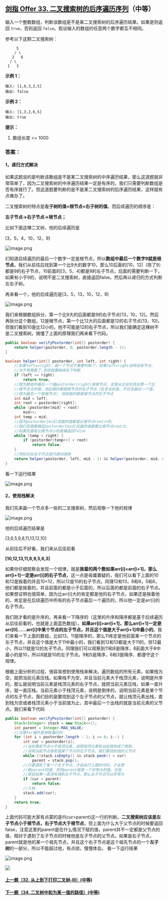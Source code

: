 ## [剑指 Offer 33. 二叉搜索树的后序遍历序列](https://leetcode-cn.com/problems/er-cha-sou-suo-shu-de-hou-xu-bian-li-xu-lie-lcof/)（中等）

输入一个整数数组，判断该数组是不是某二叉搜索树的后序遍历结果。如果是则返回 `true`，否则返回 `false`。假设输入的数组的任意两个数字都互不相同。



参考以下这颗二叉搜索树：

```
     5
    / \
   2   6
  / \
 1   3
```

**示例 1：**

```
输入: [1,6,3,2,5]
输出: false
```

**示例 2：**

```
输入: [1,3,2,6,5]
输出: true
```



**提示：**

1. 数组长度 <= 1000



### 答案：

#### 1，递归方式解决

如果这题说的是判断该数组是不是某二叉搜索树的中序遍历结果，那么这道题就非常简单了，因为二叉搜索树的中序遍历结果一定是有序的，我们只需要判断数组是否有序就行了。但这道题要判断的是不是某二叉搜索树的后序遍历结果，这样就有点难办了。

二叉搜索树的特点是**左子树的值<根节点<右子树的值**。而后续遍历的顺序是：

**左子节点→右子节点→根节点；**

比如下面这棵二叉树，他的后续遍历是

[3，5，4，10，12，9]

![image.png](https://pic.leetcode-cn.com/1597978711-RQSXFJ-image.png)

们知道后续遍历的最后一个数字一定是根节点，所以**数组中最后一个数字9就是根节点**，我们从前往后找到第一个比9大的数字10，那么10后面的[10，12]（除了9）都是9的右子节点，10前面的[3，5，4]都是9的左子节点，后面的需要判断一下，如果有小于9的，说明不是二叉搜索树，直接返回false。然后再以递归的方式判断左右子树。

再来看一个，他的后续遍历是[3，5，13，10，12，9]

![image.png](https://pic.leetcode-cn.com/1597978732-LDKmsJ-image.png)

我们来根据数组拆分，第一个比9大的后面都是9的右子节点[13，10，12]。然后再拆分这个数组，12是根节点，第一个比12大的后面都是12的右子节点[13，10]，但我们看到10是比12小的，他不可能是12的右子节点，所以我们能确定这棵树不是二叉搜索树。搞懂了上面的原理我们再来看下代码。

```java
public boolean verifyPostorder(int[] postorder) {
    return helper(postorder, 0, postorder.length - 1);
}

boolean helper(int[] postorder, int left, int right) {
    //如果left==right，就一个节点不需要判断了，如果left>right说明没有节点，
    //也不用再看了,否则就要继续往下判断
    if (left >= right)
        return true;
    //因为数组中最后一个值postorder[right]是根节点，这里从左往右找出第一个比
    //根节点大的值，他后面的都是根节点的右子节点（包含当前值，不包含最后一个值，
    //因为最后一个是根节点），他前面的都是根节点的左子节点
    int mid = left;
    int root = postorder[right];
    while (postorder[mid] < root)
        mid++;
    int temp = mid;
    //因为postorder[mid]前面的值都是比根节点root小的，
    //我们还需要确定postorder[mid]后面的值都要比根节点root大，
    //如果后面有比根节点小的直接返回false
    while (temp < right) {
        if (postorder[temp++] < root)
            return false;
    }
    //然后对左右子节点进行递归调用
    return helper(postorder, left, mid - 1) && helper(postorder, mid, right - 1);
}
```

看一下运行结果

![image.png](https://pic.leetcode-cn.com/1597978779-vvoFlp-image.png)



#### 2，使用栈解决

我们先来画一个节点多一些的二叉搜索树，然后观察一下他的规律

![image.png](https://pic.leetcode-cn.com/1597978800-kbKrIm-image.png)

他的后续遍历结果是

[3,6,5,9,8,11,13,12,10]

从前往后不好看，我们来从后往前看

**[10,12,13,11,8,9,5,6,3]**

如果你仔细观察会发现一个规律，就是**挨着的两个数如果arr[i]<arr[i+1]，那么arr[i+1]一定是arr[i]的右子节点**，这一点是毋庸置疑的，我们可以看下上面的10和12是挨着的并且10<12，所以12是10的右子节点。同理12和13，8和9，5和6，他们都是挨着的，并且前面的都是小于后面的，所以后面的都是前面的右子节点。如果想证明也很简单，因为比arr[i]大的肯定都是他的右子节点，如果还是挨着他的，肯定是在后续遍历中所有的右子节点最后一个遍历的，所以他一定是arr[i]的右子节点。

我们刚才看的是升序的，再来看一下降序的（这里的升序和降序都是基于后续遍历从后往前看的，也就是上面蓝色数组）。**如果arr[i]>arr[i+1]，那么arr[i+1]一定是arr[0]……arr[i]中某个节点的左子节点，并且这个值是大于arr[i+1]中最小的**。我们来看一下上面的数组，比如13，11是降序的，那么11肯定是他前面某一个节点的左子节点，并且这个值是大于11中最小的，我们看到12和13都是大于11的，但12最小，所以11就是12的左子节点。同理我们可以观察到11和8是降序，8前面大于8中最小的是10，所以8就是10的左子节点。9和5是降序，6和3是降序，都遵守这个规律。

根据上面分析的过程，很容易想到使用栈来解决。遍历数组的所有元素，如果栈为空，就把当前元素压栈。如果栈不为空，并且当前元素大于栈顶元素，说明是升序的，那么就说明当前元素是栈顶元素的右子节点，就把当前元素压栈，如果一直升序，就一直压栈。当前元素小于栈顶元素，说明是倒序的，说明当前元素是某个节点的左子节点，我们目的是要找到这个左子节点的父节点，就让栈顶元素出栈，直到栈为空或者栈顶元素小于当前值为止，其中最后一个出栈的就是当前元素的父节点。我们来看下代码

```java
public boolean verifyPostorder(int[] postorder) {
    Stack<Integer> stack = new Stack<>();
    int parent = Integer.MAX_VALUE;
    //注意for循环是倒叙遍历的
    for (int i = postorder.length - 1; i >= 0; i--) {
        int cur = postorder[i];
        //当如果前节点小于栈顶元素，说明栈顶元素和当前值构成了倒叙，
        //说明当前节点是前面某个节点的左子节点，我们要找到他的父节点
        while (!stack.isEmpty() && stack.peek() > cur)
            parent = stack.pop();
        //只要遇到了某一个左子节点，才会执行上面的代码，才会更
        //新parent的值，否则parent就是一个非常大的值，也就
        //是说如果一直没有遇到左子节点，那么右子节点可以非常大
        if (cur > parent)
            return false;
        //入栈
        stack.add(cur);
    }
    return true;
}
```

上面代码可能大家有点蒙的是if(cur>parent)这一行的判断。**二叉搜索树应该是左子节点小于根节点，右子节点大于根节点**，但上面为什么大于父节点的时候要返回false，注意这里的parent是在什么情况下赋的值，parent并不一定都是父节点的值，相对于遇到了左子节点的时候他是左子节点的父节点。如果是右子节点，parent就是他的某一个祖先节点，并且这个右子节点是这个祖先节点的一个**左子树**的一部分，所以不能超过他，有点绕，慢慢体会。
看一下运行结果

![image.png](https://pic.leetcode-cn.com/1597978882-XeoveC-image.png)



![](https://img-blog.csdnimg.cn/20200807155236311.png)

#### [上一题（32. 从上到下打印二叉树-III）(中等)](https://github.com/sdwwld/leetCode/blob/master/src/main/java/com/wld/java/offer/剑指Offer32-III.md)

#### [下一题（34. 二叉树中和为某一值的路径）(中等)](https://github.com/sdwwld/leetCode/blob/master/src/main/java/com/wld/java/offer/剑指Offer34.md)